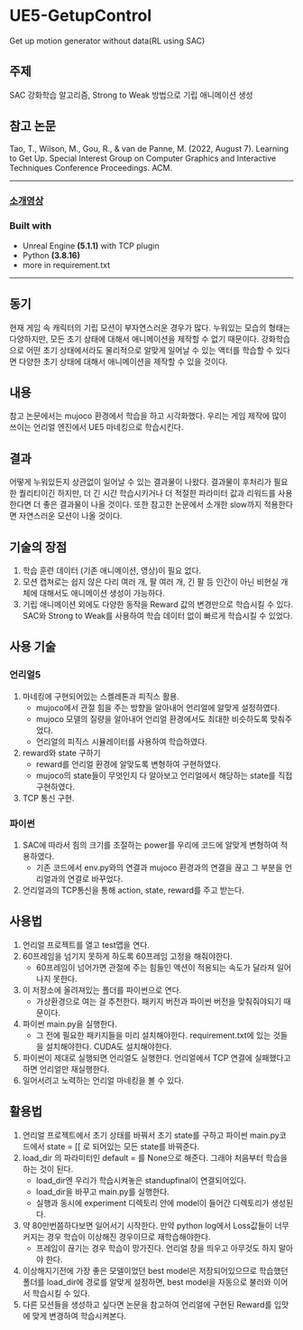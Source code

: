 # UE5-GetupControl
Get up motion generator without data(RL using SAC)

## 주제
SAC 강화학습 알고리즘, Strong to Weak 방법으로 기립 애니메이션 생성

## 참고 논문
Tao, T., Wilson, M., Gou, R., & van de Panne, M. (2022, August 7). Learning to Get Up. Special Interest Group on Computer Graphics and Interactive Techniques Conference Proceedings. ACM.

---

### [소개영상](https://youtu.be/LTb6Gi-Ucxc)
### Built with
- Unreal Engine **(5.1.1)** with TCP plugin
- Python **(3.8.16)**
- more in requirement.txt
---

## 동기
현재 게임 속 캐릭터의 기립 모션이 부자연스러운 경우가 많다. 누워있는 모습의 형태는 다양하지만, 모든 초기 상태에 대해서 애니메이션을 제작할 수 없기 때문이다. 강화학습으로 어떤 초기 상태에서라도 물리적으로 알맞게 일어날 수 있는 액터를 학습할 수 있다면 다양한 초기 상태에 대해서 애니메이션을 제작할 수 있을 것이다.

## 내용
참고 논문에서는 mujoco 환경에서 학습을 하고 시각화했다.
우리는 게임 제작에 많이 쓰이는 언리얼 엔진에서 UE5 마네킹으로 학습시킨다.

## 결과
어떻게 누워있든지 상관없이 일어날 수 있는 결과물이 나왔다. 결과물이 후처리가 필요한 퀄리티이긴 하지만, 더 긴 시간 학습시키거나 더 적절한 파라미터 값과 리워드를 사용한다면 더 좋은 결과물이 나올 것이다. 또한 참고한 논문에서 소개한 slow까지 적용한다면 자연스러운 모션이 나올 것이다.

## 기술의 장점
1. 학습 훈련 데이터 (기존 애니메이션, 영상)이 필요 없다.
2. 모션 캡쳐로는 쉽지 않은 다리 여러 개, 팔 여러 개, 긴 팔 등 인간이 아닌 비현실 개체에 대해서도 애니메이션 생성이 가능하다.
3. 기립 애니메이션 외에도 다양한 동작을 Reward 값의 변경만으로 학습시킬 수 있다. SAC와 Strong to Weak를 사용하여 학습 데이터 없이 빠르게 학습시킬 수 있었다.
## 사용 기술
### 언리얼5
1. 마네킹에 구현되어있는 스켈레톤과 피직스 활용.
   - mujoco에서 관절 힘을 주는 방향을 알아내어 언리얼에 알맞게 설정하였다.
   - mujoco 모델의 질량을 알아내어 언리얼 환경에서도 최대한 비슷하도록 맞춰주었다.
   - 언리얼의 피직스 시뮬레이터를 사용하여 학습하였다.
2. reward와 state 구하기
   - reward를 언리얼 환경에 알맞도록 변형하여 구현하였다.
   - mujoco의 state들이 무엇인지 다 알아보고 언리얼에서 해당하는 state를 직접 구현하였다.
3. TCP 통신 구현.
### 파이썬
1. SAC에 따라서 힘의 크기를 조절하는 power를 우리에 코드에 알맞게 변형하여 적용하였다.
   - 기존 코드에서 env.py와의 연결과 mujoco 환경과의 연결을 끊고 그 부분을 언리얼과의 연결로 바꾸었다.
2. 언리얼과의 TCP통신을 통해 action, state, reward를 주고 받는다.


## 사용법
1. 언리얼 프로젝트를 열고 test맵을 연다. 
2. 60프레임을 넘기지 못하게 하도록 60프레임 고정을 해줘야한다.
   - 60프레임이 넘어가면 관절에 주는 힘들인 액션이 적용되는 속도가 달라져 일어나지 못한다.
3. 이 저장소에 올려져있는 폴더를 파이썬으로 연다.
   - 가상환경으로 여는 걸 추천한다. 패키지 버전과 파이썬 버전을 맞춰줘야되기 때문이다.
4. 파이썬 main.py을 실행한다.
   - 그 전에 필요한 패키지들을 미리 설치해야한다. requirement.txt에 있는 것들을 설치해야한다. CUDA도 설치해야한다.
5. 파이썬이 제대로 실행되면 언리얼도 실행한다. 언리얼에서 TCP 연결에 실패했다고 하면 언리얼만 재실행한다.
6. 일어서려고 노력하는 언리얼 마네킹을 볼 수 있다.
## 활용법
1. 언리얼 프로젝트에서 초기 상태를 바꿔서 초기 state를 구하고 파이썬 main.py코드에서 state = [[ 로 되어있는 모든 state를 바꿔준다.
2. load_dir 의 파라미터인 default = 를 None으로 해준다. 그래야 처음부터 학습을 하는 것이 된다.
   - load_dir엔 우리가 학습시켜놓은 standupfinal이 연결되어있다.
   - load_dir을 바꾸고 main.py를 실행한다.
   - 실행과 동시에 experiment 디렉토리 안에 model이 들어간 디렉토리가 생성된다.
3. 약 80만번쯤하다보면 일어서기 시작한다. 만약 python log에서 Loss값들이 너무 커지는 경우 학습이 이상해진 경우이므로 재학습해야한다.
   - 프레임이 끊기는 경우 학습이 망가진다. 언리얼 창을 띄우고 아무것도 하지 말아야 한다.
4. 이상해지기전에 가장 좋은 모델이었던 best model은 저장되어있으므로 학습했던 폴더를 load_dir에 경로를 알맞게 설정하면, best model을 자동으로 불러와 이어서 학습시킬 수 있다.
5. 다른 모션들을 생성하고 싶다면 논문을 참고하여 언리얼에 구현된 Reward를 입맛에 맞게 변경하여 학습시켜본다.
